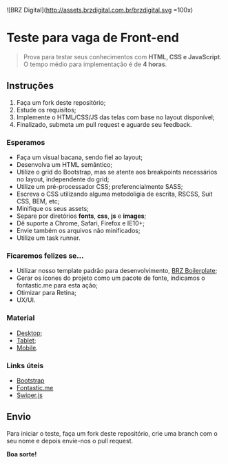 ![BRZ Digital](http://assets.brzdigital.com.br/brzdigital.svg =100x)

# Teste para vaga de Front-end

> Prova para testar seus conhecimentos com <b>HTML, CSS e JavaScript</b>.<br>
> O tempo médio para implementação é de <b>4 horas</b>.

## Instruções

1. Faça um fork deste repositório;
2. Estude os requisitos;
3. Implemente o HTML/CSS/JS das telas com base no layout disponível;
4. Finalizado, submeta um pull request e aguarde seu feedback.

### Esperamos

* Faça um visual bacana, sendo fiel ao layout;
* Desenvolva um HTML semântico;
* Utilize o grid do Bootstrap, mas se atente aos breakpoints necessários no layout, independente do grid;
* Utilize um pré-processador CSS; preferencialmente SASS;
* Escreva o CSS utilizando alguma metodoligia de escrita, RSCSS, Suit CSS, BEM, etc;
* Minifique os seus assets;
* Separe por diretórios <b>fonts</b>, <b>css</b>, <b>js</b> e <b>images</b>;
* Dê suporte a Chrome, Safari, Firefox e IE10+;
* Envie também os arquivos não minificados;
* Utilize um task runner.

### Ficaremos felizes se...

* Utilizar nosso template padrão para desenvolvimento, [BRZ Boilerplate](https://github.com/brz-digital/brz-boilerplate);
* Gerar os ícones do projeto como um pacote de fonte, indicamos o fontastic.me para esta ação;
* Otimizar para Retina;
* UX/UI.

### Material

* [Desktop](http://invision);
* [Tablet](http://invision);
* [Mobile](http://invision).

### Links úteis

* [Bootstrap](http://getbootstrap.com)
* [Fontastic.me](https://fontastic.me)
* [Swiper.js](http://idangero.us/swiper)

## Envio

Para iniciar o teste, faça um fork deste repositório, crie uma branch com o seu nome e depois envie-nos o pull request.

**Boa sorte!**